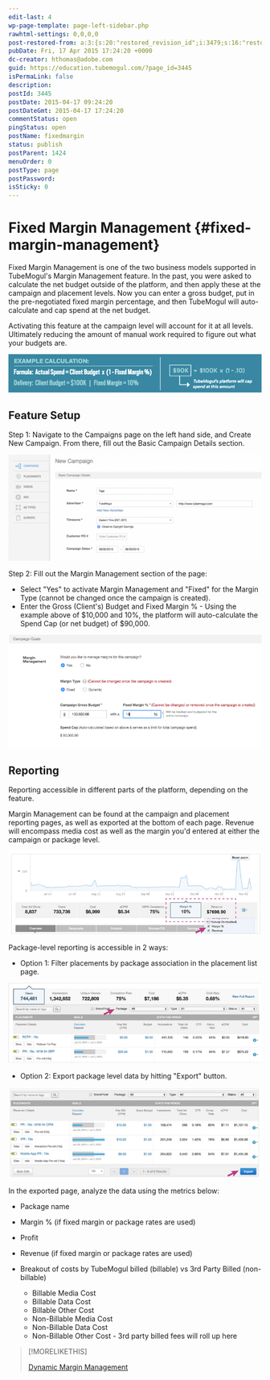 ```yaml
---
edit-last: 4
wp-page-template: page-left-sidebar.php
rawhtml-settings: 0,0,0,0
post-restored-from: a:3:{s:20:"restored_revision_id";i:3479;s:16:"restored_by_user";i:4;s:13:"restored_time";i:1429539820;}
pubDate: Fri, 17 Apr 2015 17:24:20 +0000
dc-creator: hthomas@adobe.com
guid: https://education.tubemogul.com/?page_id=3445
isPermaLink: false
description: 
postId: 3445
postDate: 2015-04-17 09:24:20
postDateGmt: 2015-04-17 17:24:20
commentStatus: open
pingStatus: open
postName: fixedmargin
status: publish
postParent: 1424
menuOrder: 0
postType: page
postPassword: 
isSticky: 0
---
```


# Fixed Margin Management {#fixed-margin-management}

Fixed Margin Management is one of the two business models supported in TubeMogul's Margin Management feature. In the past, you were asked to calculate the net budget outside of the platform, and then apply these at the campaign and placement levels. Now you can enter a gross budget, put in the pre-negotiated fixed margin percentage, and then TubeMogul will auto-calculate and cap spend at the net budget.

Activating this feature at the campaign level will account for it at all levels. Ultimately reducing the amount of manual work required to figure out what your budgets are.

[ ![fixed](assets/fixed.png)](assets/fixed.png)

## Feature Setup

Step 1: Navigate to the Campaigns page on the left hand side, and Create New Campaign. From there, fill out the Basic Campaign Details section.

[ ![campaign basics](assets/campaign-basics1-1024x428.png)](assets/campaign-basics1.png)

 Step 2:  Fill out the Margin Management section of the page:

* Select "Yes" to activate Margin Management and "Fixed" for the Margin Type (cannot be changed once the campaign is created).
* Enter the Gross (Client's) Budget and Fixed Margin % - Using the example above of $10,000 and 10%, the platform will auto-calculate the Spend Cap (or net budget) of $90,000.

[ ![image (11)](assets/image-111.png)](assets/image-111.png)

## Reporting

Reporting accessible in different parts of the platform, depending on the feature.

Margin Management can be found at the campaign and placement reporting pages, as well as exported at the bottom of each page. Revenue will encompass media cost as well as the margin you'd entered at either the campaign or package level.

[ ![reporting-mm](assets/reporting-mm.png)](assets/reporting-mm.png)

Package-level reporting is accessible in 2 ways:
* Option 1: Filter placements by package association in the placement list page.

[ ![package reporting1](assets/package-reporting1.png)](assets/package-reporting1.png)

* Option 2: Export package level data by hitting "Export" button.

[ ![pacakagereporting2](assets/pacakagereporting2.png)](assets/pacakagereporting2.png)

In the exported page, analyze the data using the metrics below:

* Package name
* Margin % (if fixed margin or package rates are used)
* Profit
* Revenue (if fixed margin or package rates are used)
* Breakout of costs by TubeMogul billed (billable) vs 3rd Party Billed (non-billable)

    * Billable Media Cost
    * Billable Data Cost
    * Billable Other Cost
    * Non-Billable Media Cost
    * Non-Billable Data Cost
    * Non-Billable Other Cost - 3rd party billed fees will roll up here

>[!MORELIKETHIS]
>
>[Dynamic Margin Management](dynamicmargin.md)
